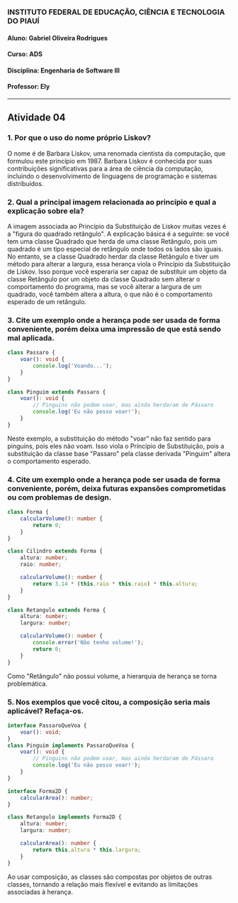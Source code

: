### INSTITUTO FEDERAL DE EDUCAÇÃO, CIÊNCIA E TECNOLOGIA DO PIAUÍ
#### Aluno: Gabriel Oliveira Rodrigues
#### Curso: ADS
#### Disciplina: Engenharia de Software III
#### Professor: Ely

<hr />

## Atividade 04

### 1. Por que o uso do nome próprio Liskov?
O nome é de Barbara Liskov, uma renomada cientista da computação, que formulou este princípio em 1987. Barbara Liskov é conhecida por suas contribuições significativas para a área de ciência da computação, incluindo o desenvolvimento de linguagens de programação e sistemas distribuídos.

### 2. Qual a principal imagem relacionada ao princípio e qual a explicação sobre ela?
A imagem associada ao Princípio da Substituição de Liskov muitas vezes é a "figura do quadrado retângulo". A explicação básica é a seguinte: se você tem uma classe Quadrado que herda de uma classe Retângulo, pois um quadrado é um tipo especial de retângulo onde todos os lados são iguais. No entanto, se a classe Quadrado herdar da classe Retângulo e tiver um método para alterar a largura, essa herança viola o Princípio da Substituição de Liskov. Isso porque você esperaria ser capaz de substituir um objeto da classe Retângulo por um objeto da classe Quadrado sem alterar o comportamento do programa, mas se você alterar a largura de um quadrado, você também altera a altura, o que não é o comportamento esperado de um retângulo.

### 3. Cite um exemplo onde a herança pode ser usada de forma conveniente, porém deixa uma impressão de que está sendo mal aplicada.
```typescript
class Passaro {
    voar(): void {
        console.log('Voando...');
    }
}

class Pinguim extends Passaro {
    voar(): void {
        // Pinguins não podem voar, mas ainda herdaram de Pássaro
        console.log('Eu não posso voar!');
    }
}
```
Neste exemplo, a substituição do método "voar" não faz sentido para pinguins, pois eles não voam. Isso viola o Princípio de Substituição, pois a substituição da classe base "Passaro" pela classe derivada "Pinguim" altera o comportamento esperado.

### 4. Cite um exemplo onde a herança pode ser usada de forma conveniente, porém, deixa futuras expansões comprometidas ou com problemas de design.
```typescript
class Forma {
    calcularVolume(): number {
        return 0;
    }
}

class Cilindro extends Forma {
    altura: number;
    raio: number;

    calcularVolume(): number {
        return 3.14 * (this.raio * this.raio) * this.altura;
    }
}

class Retangulo extends Forma {
    altura: number;
    largura: number;

    calcularVolume(): number {
        console.error('Não tenho volume!');
        return 0;
    }
}
```
Como "Retângulo" não possui volume, a hierarquia de herança se torna problemática.

### 5. Nos exemplos que você citou, a composição seria mais aplicável? Refaça-os.
```typescript
interface PassaroQueVoa {
    voar(): void;
}
class Pinguim implements PassaroQueVoa {
    voar(): void {
        // Pinguins não podem voar, mas ainda herdaram de Pássaro
        console.log('Eu não posso voar!');
    }
}

interface Forma2D {
    calcularArea(): number;
}

class Retangulo implements Forma2D {
    altura: number;
    largura: number;

    calcularArea(): number {
        return this.altura * this.largura;
    }
}
```
Ao usar composição, as classes são compostas por objetos de outras classes, tornando a relação mais flexível e evitando as limitações associadas à herança.
